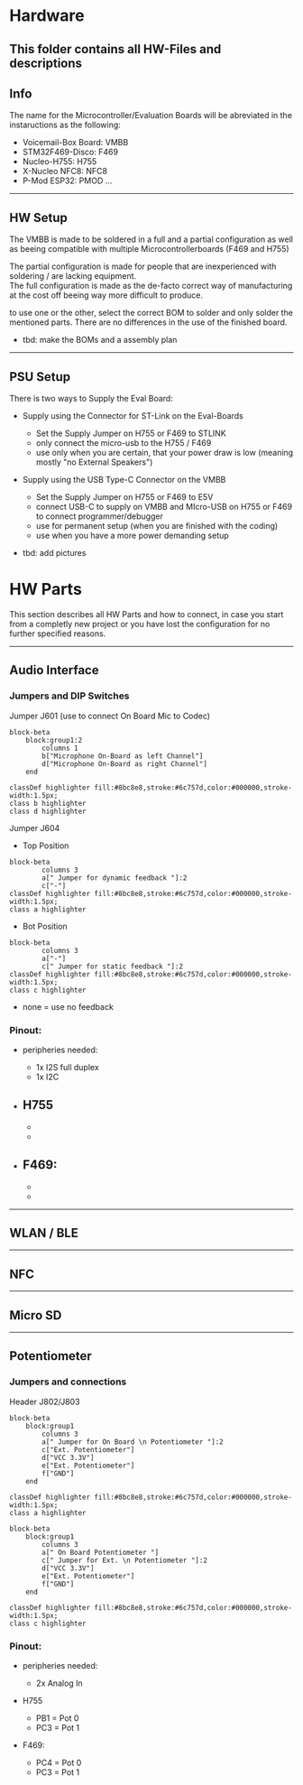 # Hardware
This folder contains all HW-Files and descriptions
---
## Info
The name for the Microcontroller/Evaluation Boards will be abreviated in the instaructions as the following:
- Voicemail-Box Board: 	VMBB
- STM32F469-Disco:		F469
- Nucleo-H755:			H755
- X-Nucleo NFC8:		NFC8
- P-Mod ESP32:			PMOD
...

---
## HW Setup
The VMBB is made to be soldered in a full and a partial configuration as well as beeing compatible with
multiple Microcontrollerboards (F469 and H755)

The partial configuration is made for people that are inexperienced with soldering / are lacking equipment.  
The full configuration is made as the de-facto correct way of manufacturing at the cost off beeing way more difficult to produce.

to use one or the other, select the correct BOM to solder and only solder the mentioned parts. There are no differences in the use of the finished board.

- tbd: make the BOMs and a assembly plan 

---
## PSU Setup
There is two ways to Supply the Eval Board:
- Supply using the Connector for ST-Link on the Eval-Boards
	- Set the Supply Jumper on H755 or F469 to STLINK
	- only connect the micro-usb to the H755 / F469
	- use only when you are certain, that your power draw is low (meaning mostly "no External Speakers")

- Supply using the USB Type-C Connector on the VMBB
	- Set the Supply Jumper on H755 or F469 to E5V
	- connect USB-C to supply on VMBB and MIcro-USB on H755 or F469 to connect programmer/debugger
	- use for permanent setup (when you are finished with the coding)
	- use when you have a more power demanding setup


- tbd: add pictures

# HW Parts
This section describes all HW Parts and how to connect, in case you start from a completly new project
or you have lost the configuration for no further specified reasons.

---
## Audio Interface

### Jumpers and DIP Switches

Jumper J601 (use to connect On Board Mic to Codec)
```mermaid
block-beta
    block:group1:2
        columns 1
        b["Microphone On-Board as left Channel"]
        d["Microphone On-Board as right Channel"]
    end

classDef highlighter fill:#8bc8e8,stroke:#6c757d,color:#000000,stroke-width:1.5px;
class b highlighter
class d highlighter
```

Jumper J604
- Top Position
```mermaid
block-beta
        columns 3
        a[" Jumper for dynamic feedback "]:2
        c["-"]  
classDef highlighter fill:#8bc8e8,stroke:#6c757d,color:#000000,stroke-width:1.5px;
class a highlighter
```
- Bot Position
```mermaid
block-beta
        columns 3
        a["-"]
        c[" Jumper for static feedback "]:2     
classDef highlighter fill:#8bc8e8,stroke:#6c757d,color:#000000,stroke-width:1.5px;
class c highlighter
```
- none = use no feedback


### Pinout:
- peripheries needed:
	- 1x I2S full duplex
	- 1x I2C


- H755
	- 
	- 
	- 

- F469:
	- 
	- 
	- 

---
## WLAN / BLE

---
## NFC

---
## Micro SD


---
## Potentiometer

### Jumpers and connections
Header J802/J803
```mermaid
block-beta
    block:group1
        columns 3
        a[" Jumper for On Board \n Potentiometer "]:2
        c["Ext. Potentiometer"]
        d["VCC 3.3V"]
        e["Ext. Potentiometer"]
        f["GND"]
    end

classDef highlighter fill:#8bc8e8,stroke:#6c757d,color:#000000,stroke-width:1.5px;
class a highlighter
```

```mermaid
block-beta
    block:group1
        columns 3
        a[" On Board Potentiometer "]
        c[" Jumper for Ext. \n Potentiometer "]:2
        d["VCC 3.3V"]
        e["Ext. Potentiometer"]
        f["GND"]
    end

classDef highlighter fill:#8bc8e8,stroke:#6c757d,color:#000000,stroke-width:1.5px;
class c highlighter
```

### Pinout:
- peripheries needed:
	- 2x Analog In

- H755
	- PB1 = Pot 0
	- PC3 = Pot 1

- F469:
	- PC4 = Pot 0
	- PC3 = Pot 1